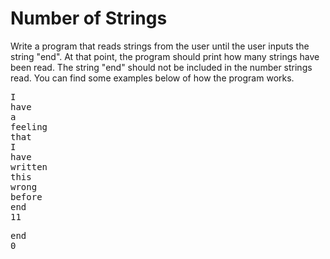 # Number of Strings
Write a program that reads strings from the user until the user inputs the string "end". At that point, the program should print how many strings have been read. The string "end" should not be included in the number strings read. You can find some examples below of how the program works.

<pre>
I
have
a
feeling
that
I
have
written
this
wrong
before
end
11
</pre>

<pre>
end
0
</pre>
